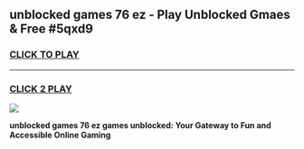 
## unblocked games 76 ez - Play Unblocked Gmaes & Free #5qxd9
<h3>
<a href="https://premium.freeplayer.one?title=unblocked_games_76_ez&ref=01M">CLICK TO PLAY</a></h3>
<hr>

<h3>
<a href="https://premium.freeplayer.one?title=unblocked_games_76_ez&ref=01M">CLICK 2 PLAY</a>
  
</h3>

<a href="https://premium.freeplayer.one?title=unblocked_games_76_ez&ref=01M"><img src="https://clearcache.store/games.png"></a>


**unblocked games 76 ez games unblocked: Your Gateway to Fun and Accessible Online Gaming**

